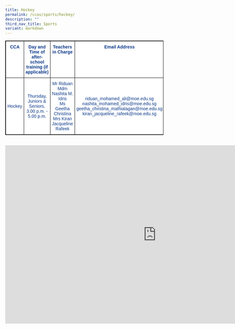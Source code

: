 ```yaml
---
title: Hockey
permalink: /ccas/sports/hockey/
description: ""
third_nav_title: Sports
variant: markdown
---
```

<style type="text/css">
.tg  {border-collapse:collapse;border-spacing:0;}
.tg td{border-color:black;border-style:solid;border-width:1px;font-family:Arial, sans-serif;font-size:14px;
  overflow:hidden;padding:10px 5px;word-break:normal;}
.tg th{border-color:black;border-style:solid;border-width:1px;font-family:Arial, sans-serif;font-size:14px;
  font-weight:normal;overflow:hidden;padding:10px 5px;word-break:normal;}
.tg .tg-m9di{background-color:#FFF;color:#0C3989;text-align:center;vertical-align:middle}
.tg .tg-pg9x{background-color:#FFF;color:#0C3989;font-weight:bold;text-align:center;vertical-align:top}
</style>
<table class="tg" style="border: 1px solid black">
<thead>
  <tr style="border: 1px solid black">
    <th class="tg-pg9x" style="border: 1px solid black">CCA</th>
    <th class="tg-pg9x" style="border: 1px solid black">Day and Time of after-school training (if applicable)</th>
    <th class="tg-pg9x" style="border: 1px solid black">Teachers in Charge</th>
    <th class="tg-pg9x" style="border: 1px solid black">Email Address</th>
  </tr>
</thead>
<tbody>
  <tr style="border: 1px solid black">
    <td class="tg-m9di" style="border: 1px solid black">Hockey</td>
    <td class="tg-m9di" style="border: 1px solid black">Thursday, Juniors &amp; Seniors, 3.00 p.m. - 5.00 p.m.<br></td>
    <td class="tg-m9di" style="border: 1px solid black">Mr Riduan<br>Mdm Nashita M. Idris<br>Ms Geetha Christina<br>Mrs Kiran Jacqueline Rafeek</td>
    <td class="tg-m9di" style="border: 1px solid black"> riduan_mohamed_ali@moe.edu.sg<br>nashita_mohamed_idris@moe.edu.sg<br>         geetha_christina_mathialagan@moe.edu.sg<br>kiran_jacqueline_rafeek@moe.edu.sg</td>
  </tr>
</tbody>
</table><br>

<iframe allowfullscreen="true" height="569" width="960" frameborder="0" src="https://docs.google.com/presentation/d/e/2PACX-1vSFcy0xtbmyboKoXOBa8IHl-q-hbOSe_rhjakEqkzp9a5xKDSwbASbDVa1Vjh9TltSDNO1a1pJnBcO7/embed?start=false&amp;loop=false&amp;delayms=3000"></iframe>